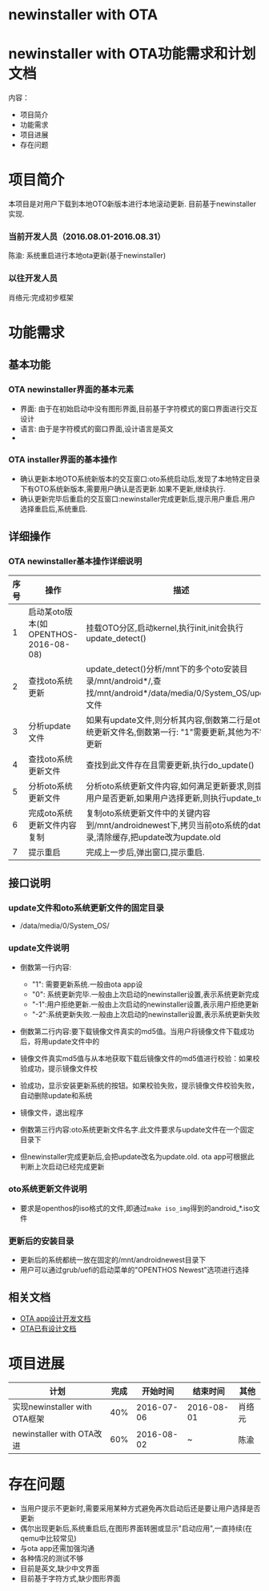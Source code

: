 # newinstaller with OTA

# newinstaller with OTA功能需求和计划文档
内容：
- 项目简介
- 功能需求
- 项目进展
- 存在问题

# 项目简介
本项目是对用户下载到本地OTO新版本进行本地滚动更新.
目前基于newinstaller实现.

### 当前开发人员（2016.08.01-2016.08.31）
陈渝: 系统重启进行本地ota更新(基于newinstaller)

### 以往开发人员
肖络元:完成初步框架

# 功能需求
## 基本功能
### OTA newinstaller界面的基本元素
- 界面: 由于在初始启动中没有图形界面,目前基于字符模式的窗口界面进行交互设计
- 语言: 由于是字符模式的窗口界面,设计语言是英文
-
### OTA installer界面的基本操作
- 确认更新本地OTO系统新版本的交互窗口:oto系统启动后,发现了本地特定目录下有OTO系统新版本,需要用户确认是否更新.如果不更新,继续执行.
- 确认更新完毕后重启的交互窗口:newinstaller完成更新后,提示用户重启.用户选择重启后,系统重启.

## 详细操作
### OTA newinstaller基本操作详细说明
|序号|操作|描述|
|---|---|---|
|1|启动某oto版本(如OPENTHOS-2016-08-08)|挂载OTO分区,启动kernel,执行init,init会执行update_detect()
|2|查找oto系统更新|update_detect()分析/mnt下的多个oto安装目录/mnt/android*/,查找/mnt/android*/data/media/0/System_OS/update文件
|3|分析update文件|如果有update文件,则分析其内容,倒数第二行是oto系统更新文件名,倒数第一行: "1"需要更新,其他为不需要更新
|4|查找oto系统更新文件|查找到此文件存在且需要更新,执行do_update()
|5|分析oto系统更新文件|分析oto系统更新文件内容,如何满足更新要求,则提示用户是否更新,如果用户选择更新,则执行update_to()
|6|完成oto系统更新文件内容复制|复制oto系统更新文件中的关键内容到/mnt/androidnewest下,拷贝当前oto系统的data目录,清除缓存,把update改为update.old
|7|提示重启|完成上一步后,弹出窗口,提示重启.

## 接口说明
### update文件和oto系统更新文件的固定目录
- /data/media/0/System_OS/

### update文件说明
- 倒数第一行内容:
  - "1": 需要更新系统.一般由ota app设
  - "0": 系统更新完毕.一般由上次启动的newinstaller设置,表示系统更新完成
  - "-1":用户拒绝更新.一般由上次启动的newinstaller设置,表示用户拒绝更新
  - "-2":系统更新失败.一般由上次启动的newinstaller设置,表示系统更新失败
  

- 倒数第二行内容:要下载镜像文件真实的md5值。当用户将镜像文件下载成功后，将用update文件中的
- 镜像文件真实md5值与从本地获取下载后镜像文件的md5值进行校验：如果校验成功，提示镜像文件校
- 验成功，显示安装更新系统的按钮。如果校验失败，提示镜像文件校验失败，自动删除update和系统
- 镜像文件，退出程序


- 倒数第三行内容:oto系统更新文件名字.此文件要求与update文件在一个固定目录下
- 但newinstaller完成更新后,会把update改名为update.old. ota app可根据此判断上次启动已经完成更新

### oto系统更新文件说明
- 要求是openthos的iso格式的文件,即通过```make iso_img```得到的android_*.iso文件

### 更新后的安装目录
- 更新后的系统都统一放在固定的/mnt/androidnewest目录下
- 用户可以通过grub/uefi的启动菜单的"OPENTHOS Newest"选项进行选择 

## 相关文档
- [OTA app设计开发文档](https://github.com/openthos/appstore-ota-analysis/blob/master/OTA-analysis.md)
- [OTA已有设计文档](https://github.com/openthos/appstore-ota-analysis/blob/master/Server/OTA.md)

# 项目进展
| 计划 | 完成 | 开始时间 | 结束时间 |其他
|---|---|---|---|---|
| 实现newinstaller with OTA框架 |40%|2016-07-06|2016-08-01|肖络元
| newinstaller with OTA改进 |60%|2016-08-02|~|陈渝

# 存在问题

- 当用户提示不更新时,需要采用某种方式避免再次启动后还是要让用户选择是否更新
- 偶尔出现更新后,系统重启后,在图形界面转圈或显示"启动应用",一直持续(在qemu中比较常见)
- 与ota app还需加强沟通
- 各种情况的测试不够
- 目前是英文,缺少中文界面
- 目前基于字符方式,缺少图形界面
